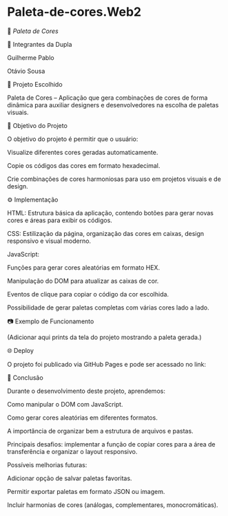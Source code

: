 # Paleta-de-cores.Web2

🎨 *Paleta de Cores*

👥 Integrantes da Dupla

Guilherme Pablo

Otávio Sousa


📌 Projeto Escolhido

Paleta de Cores – Aplicação que gera combinações de cores de forma dinâmica para auxiliar designers e desenvolvedores na escolha de paletas visuais.

🎯 Objetivo do Projeto

O objetivo do projeto é permitir que o usuário:

Visualize diferentes cores geradas automaticamente.

Copie os códigos das cores em formato hexadecimal.

Crie combinações de cores harmoniosas para uso em projetos visuais e de design.

⚙️ Implementação

HTML: Estrutura básica da aplicação, contendo botões para gerar novas cores e áreas para exibir os códigos.

CSS: Estilização da página, organização das cores em caixas, design responsivo e visual moderno.

JavaScript:

Funções para gerar cores aleatórias em formato HEX.

Manipulação do DOM para atualizar as caixas de cor.

Eventos de clique para copiar o código da cor escolhida.

Possibilidade de gerar paletas completas com várias cores lado a lado.



📷 Exemplo de Funcionamento

(Adicionar aqui prints da tela do projeto mostrando a paleta gerada.)

🌐 Deploy

O projeto foi publicado via GitHub Pages e pode ser acessado no link:


📖 Conclusão

Durante o desenvolvimento deste projeto, aprendemos:

Como manipular o DOM com JavaScript.

Como gerar cores aleatórias em diferentes formatos.

A importância de organizar bem a estrutura de arquivos e pastas.


Principais desafios: implementar a função de copiar cores para a área de transferência e organizar o layout responsivo.

Possíveis melhorias futuras:

Adicionar opção de salvar paletas favoritas.

Permitir exportar paletas em formato JSON ou imagem.

Incluir harmonias de cores (análogas, complementares, monocromáticas).
